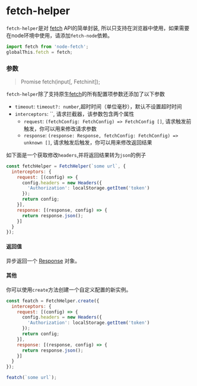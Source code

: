 # fetch-helper
`fetch-helper`是对 [fetch](https://developer.mozilla.org/zh-CN/docs/Web/API/fetch) API的简单封装, 所以只支持在浏览器中使用，如果需要在node环境中使用，请添加`fetch-node`依赖。

```js
import fetch from 'node-fetch';
globalThis.fetch = fetch;
```

### 参数
> Promise<Response> fetch(input[, Fetchinit]);

`fetch-helper`除了支持原生[fetch](https://developer.mozilla.org/zh-CN/docs/Web/API/fetch)的所有配置项参数还添加了以下参数

+ `timeout`: `timeout?: number`,超时时间（单位毫秒），默认不设置超时时间
+ `interceptors`: ``, 请求拦截器，该参数包含两个属性
  - `request`: `(fetchConfig: FetchConfig) => FetchConfig []`, 请求触发前触发，你可以用来修改请求参数
  - `response`: `(response: Response, fetchConfig: FetchConfig) => unknown []`, 请求触发后触发，你可以用来修改返回结果

如下面是一个获取修改`headers`,并将返回结果转为`json`的例子

```js
const fetchHelper = FetchHelper(`some url`, {
  interceptors: {
    request: [(config) => {
      config.headers = new Headers({
        'Authorization': localStorage.getItem('token')
      });
      return config;
    }],
    response: [(response, config) => {
      return response.json();
    }]
  }
});
```

#### 返回值

异步返回一个 [Response](https://developer.mozilla.org/zh-CN/docs/Web/API/Response) 对象。

#### 其他

你可以使用`create`方法创建一个自定义配置的新实例。

```js
const featch = FetchHelper.create({
  interceptors: {
    request: [(config) => {
      config.headers = new Headers({
        'Authorization': localStorage.getItem('token')
      });
      return config;
    }],
    response: [(response, config) => {
      return response.json();
    }]
  }
});

featch(`some url`);
```

